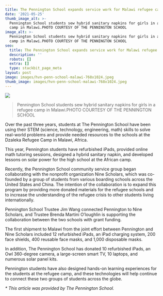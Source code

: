 ```yaml
---
title: The Pennington School expands service work for Malawi refugee camp
date: '2021-05-25'
thumb_image_alt: >-
  Pennington School students sew hybrid sanitary napkins for girls in a refugee
  camp in Malawi.PHOTO COURTESY OF THE PENNINGTON SCHOOL
image_alt: >-
  Pennington School students sew hybrid sanitary napkins for girls in a refugee
  camp in Malawi.PHOTO COURTESY OF THE PENNINGTON SCHOOL
seo:
  title: The Pennington School expands service work for Malawi refugee camp
  description: ''
  robots: []
  extra: []
  type: stackbit_page_meta
layout: post
image: images/hvn-penn-school-malawi-768x1024.jpeg
thumb_image: images/hvn-penn-school-malawi-768x1024.jpeg
---
```

![](https://centraljersey.com/wp-content/uploads/sites/26/2021/05/hvn-penn-school-malawi-768x1024.jpeg)

> Pennington School students sew hybrid sanitary napkins for girls in a refugee camp in Malawi.PHOTO COURTESY OF THE PENNINGTON SCHOOL

Over the past three years, students at The Pennington School have been using their STEM (science, technology, engineering, math) skills to solve real-world problems and provide needed resources to the schools at the Dzaleka Refugee Camp in Malawi, Africa.

This year, Pennington students have refurbished iPads, provided online math tutoring sessions, designed a hybrid sanitary napkin, and developed lessons on solar power for the high school at the African camp.

Recently, the Pennington School community service group began collaborating with the nonprofit organization Nine Scholars, which was co-founded by a group of students from various boarding schools across the United States and China. The intention of the collaboration is to expand this program by providing more donated materials for the refugee schools and to increase the understanding of the refugee crisis to other students living internationally.

Pennington School Trustee Jim Wang connected Pennington to Nine Scholars, and Trustee Brenda Martini O’loughlin is supporting the collaboration between the two schools with grant funding.

The first shipment to Malawi from the joint effort between Pennington and Nine Scholars included 12 refurbished iPads, an iPad charging system, 200 face shields, 400 reusable face masks, and 1,000 disposable masks.

In addition, The Pennington School has donated 10 refurbished iPads, an Owl 360-degree camera, a large-screen smart TV, 10 laptops, and numerous solar panel kits.

Pennington students have also designed hands-on learning experiences for the students at the refugee camp, and these technologies will help continue to connect these two groups of students across the globe.

*\* This article was provided by The Pennington School.*
